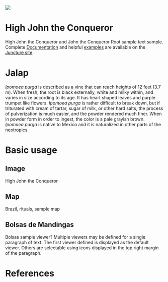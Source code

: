<a href="https://juncture-digital.org"><img src="https://juncture-digital.org/images/ve-button.png"></a>

<param ve-config 
       title="High John the Conqueror and John the Conqueror Root" 
       author="Rashid Nadjib"
       banner="https://upload.wikimedia.org/wikipedia/commons/f/fb/Ipomoea_purga_%28as_Exogonium_purga%29_Bot._Reg._33.49.jpg" 
       layout="vertical">

<!-- Entities discussed throughout the essay are typically defined before the essay text and
     are thus available in all text.  Entity identifiers (QIDs) can be found in either
     Wikipedia or Wikidata (https://www.wikidata.org)> -->
<param ve-entity eid="Q185372"> <!-- Girl with a Pearl Earring painting -->
<param ve-entity eid="Q41264"> <!-- Johannes Vermeer -->
<param ve-entity eid="Q221092"> <!-- Mauritshuis -->
<param ve-entity eid="Q36600"> <!-- The Hague -->

# High John the Conqueror

High John the Conqueror and John the Conqueror Root sample text sample.  Complete [Documentation](https://juncture-digital.org/docs) and helpful [examples](https://juncture-digital.org/examples) are available on the [Juncture site](https://juncture-digital.org).
<param ve-image url="https://cdn.shopify.com/s/files/1/0262/6892/6015/files/high_john_480x480.jpg?v=1602642727">

# Jalap
_Ipomoea purga_ is described as a vine that can reach heights of 12 feet (3.7 m). When fresh, the root is black externally, white and milky within, and varies in size according to its age. It has heart shaped leaves and purple trumpet like flowers. _Ipomoea purga_ is rather difficult to break down, but if triturated with cream of tartar, sugar of milk, or other hard salts, the process of pulverization is much easier, and the powder rendered much finer. When in powder form in order to ingest, the color is a pale grayish brown. _Ipomoea purga_ is native to Mexico and it is naturalized in other parts of the neotropics.
<param ve-entity eid=Q1123117>
<param ve-image url="https://upload.wikimedia.org/wikipedia/commons/f/fb/Ipomoea_purga_%28as_Exogonium_purga%29_Bot._Reg._33.49.jpg">
<param ve-plant-specimen jpid=0.5555/al.ap.specimen.ma603851>

# Basic usage

## Image

High John the Conqueror
<param ve-image 
       label="High John the Conqueror" 
       description="painting by Johannes Vermeer" 
       license="public domain" 
       url="https://chroniclesofharriet.files.wordpress.com/2013/05/folk-2.jpg">

## Map

Brazil, rituals, sample map
<param ve-map center="Q155" zoom="4" prefer-geojson>

## Bolsas de Mandingas

Bolsas sample viewer? Multiple viewers may be defined for a single paragraph of text.  The first viewer defined is displayed as the default viewer.  Others are selectable using icons displayed in the top right margin of the paragraph.
<param ve-image="https://s3.amazonaws.com/omeka-net/26559/archive/files/887c940d449e815aac7e11a277112f3d.jpg?AWSAccessKeyId=AKIAI3ATG3OSQLO5HGKA&Expires=1634774400&Signature=IVu3jr4yFAeacI8k%2F6waR%2BlSs1A%3D">
<param ve-map center="Q155" zoom="11">

# References

[^1]: [Wikipedia: Girl with a Pearl Earring](https://en.wikipedia.org/wiki/Girl_with_a_Pearl_Earring)

